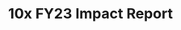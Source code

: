 ---
title: 10x FY23 Impact Report
hero_banner:
    title: 10x FY23 Impact Report
    subtitle: "10x FY23 Impact Report"
year: 23
reportUrl: '/reports/_fy23-impact-report'
template: '1'

report_key: 'fy23'

navHeader: Happy reading.

excerpt: "In FY23, 10x doubled down on its commitment to creating solutions that serve the American public by investing in projects that aligned with our themes: Digital Foundations and Equity in Delivery. We were excited to celebrate key wins with projects like Automated Security Authorization Processing (ASAP), and are very hopeful that newer projects, such as Digital Access to Justice, will make a difference. Explore what we did and where we are going next &#8212; and what we learned along the way &#8212; in the FY23 Impact Report. And hear from some of our partners for perspectives from outside the program on how we deliver value. "

intro: "In FY23, 10x doubled down on its commitment to creating solutions that serve the American public by investing in projects that aligned with our themes: Digital Foundations and Equity in Delivery. We were excited to celebrate key wins with projects like Automated Security Authorization Processing (ASAP), and are very hopeful that newer projects, such as Digital Access to Justice, will make a difference. Explore what we did and where we are going next &#8212; and what we learned along the way &#8212; in the FY23 Impact Report. And hear from some of our partners for perspectives from outside the program on how we deliver value. "

---